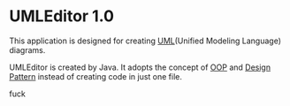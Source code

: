 # UMLEditor 1.0

This application is designed for creating [UML](Unified Modeling Language) diagrams.

UMLEditor is created by Java. It adopts the concept of [OOP] and [Design Pattern] instead of creating code in just one file.  



fuck

[UML]:http://en.wikipedia.org/wiki/Unified_Modeling_Language
[OOP]:http://en.wikipedia.org/wiki/Object-oriented_programming
[Design Pattern]:http://en.wikipedia.org/wiki/Software_design_pattern

